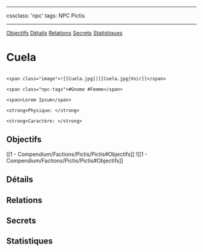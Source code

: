 
---

cssclass: 'npc'
tags: NPC Pictis

---
<span class="nav">[Objectifs](#Objectifs) [Détails](#Détails)  [Relations](#Relations) [Secrets](#Secrets) [Statistiques](#Statistiques)</span>

# Cuela

```ad-desc

<span class="image">![[Cuela.jpg]][[Cuela.jpg|Voir]]</span>

<span class="npc-tags">#Gnome #Femme</span>

<span>Lorem Ipsum</span>

<strong>Physique: </strong>

<strong>Caractère: </strong>
```

## Objectifs
<span class="tab">[[1 - Compendium/Factions/Pictis/Pictis#Objectifs]]</span>
<span class="embed-section tab">![[1 - Compendium/Factions/Pictis/Pictis#Objectifs]]</span>

## Détails

## Relations

## Secrets

## Statistiques